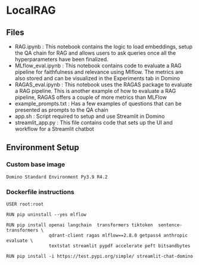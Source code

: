 # LocalRAG

## Files
*  RAG.ipynb : This notebook contains the logic to load embeddings, setup the QA chain for RAG and allows users to ask queries once all the hyperparameters have been finalized.
*  MLflow_eval.ipynb : This notebook contains code to evaluate a RAG pipeline for faithfulness and relevance using Mlflow. The metrics are also stored and can be visualized in the Experiments tab in Domino
*  RAGAS_eval.ipynb : This notebook uses the RAGAS package to evaluate a RAG pipeline. This is another example of how to evaluate a RAG pipeline, RAGAS offers a couple of more metrics than MLFlow
*  example_prompts.txt : Has a few examples of questions that can be presented as prompts to the QA chain
*  app.sh : Script required to setup and use Streamlit in Domino
*  streamlit_app.py : This file contains code that sets up the UI and workflow for a Streamlit chatbot


## Environment Setup

### Custom base image 
```Domino Standard Environment Py3.9 R4.2```


### Dockerfile instructions

```
USER root:root

RUN pip uninstall --yes mlflow

RUN pip install openai langchain  transformers tiktoken  sentence-transformers \
                qdrant-client ragas mlflow==2.8.0 getpass4 anthropic evaluate \
                textstat streamlit pypdf accelerate peft bitsandbytes

RUN pip install -i https://test.pypi.org/simple/ streamlit-chat-domino
```
### 


